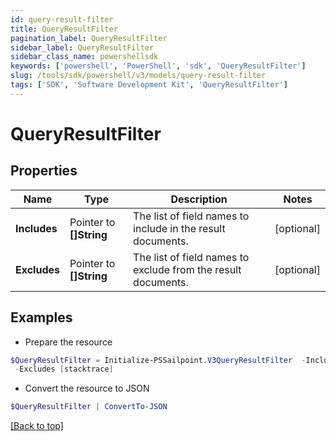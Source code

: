 ```yaml
---
id: query-result-filter
title: QueryResultFilter
pagination_label: QueryResultFilter
sidebar_label: QueryResultFilter
sidebar_class_name: powershellsdk
keywords: ['powershell', 'PowerShell', 'sdk', 'QueryResultFilter'] 
slug: /tools/sdk/powershell/v3/models/query-result-filter
tags: ['SDK', 'Software Development Kit', 'QueryResultFilter']
---
```



# QueryResultFilter

## Properties

Name | Type | Description | Notes
------------ | ------------- | ------------- | -------------
**Includes** |  Pointer to **[]String** | The list of field names to include in the result documents. | [optional] 
**Excludes** |  Pointer to **[]String** | The list of field names to exclude from the result documents. | [optional] 

## Examples

- Prepare the resource
```powershell
$QueryResultFilter = Initialize-PSSailpoint.V3QueryResultFilter  -Includes [name, displayName] `
 -Excludes [stacktrace]
```

- Convert the resource to JSON
```powershell
$QueryResultFilter | ConvertTo-JSON
```


[[Back to top]](#) 

